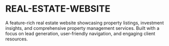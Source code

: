 # REAL-ESTATE-WEBSITE
A feature-rich real estate website showcasing property listings, investment insights, and comprehensive property management services. Built with a focus on lead generation, user-friendly navigation, and engaging client resources.
